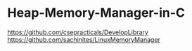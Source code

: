 # Heap-Memory-Manager-in-C
https://github.com/csepracticals/DevelopLibrary
https://github.com/sachinites/LinuxMemoryManager


